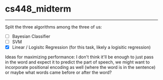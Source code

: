 # cs448_midterm
---

Split the three algorithms among the three of us:

- [ ] Bayesian Classifier
- [ ] SVM
- [x] Linear / Logisitc Regression (for this task, likely a logisitic regression)

Ideas for maximizing performance:
I don't think it'll be enough to just pass in the word and expect it to predict the part of speech, we might want to incorporate positional encoding as well (where the word is in the sentence) or maybe what words came before or after the word?
